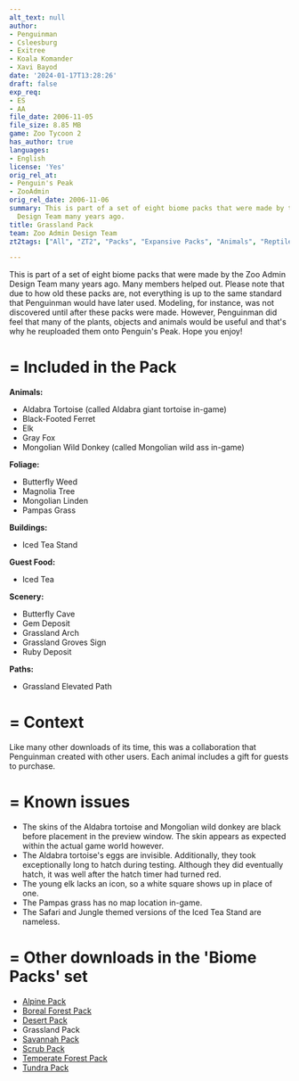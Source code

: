 ```yaml
---
alt_text: null
author:
- Penguinman
- Csleesburg
- Exitree
- Koala Komander
- Xavi Bayod
date: '2024-01-17T13:28:26'
draft: false
exp_req:
- ES
- AA
file_date: 2006-11-05
file_size: 8.85 MB
game: Zoo Tycoon 2
has_author: true
languages:
- English
license: 'Yes'
orig_rel_at:
- Penguin's Peak
- ZooAdmin
orig_rel_date: 2006-11-06
summary: This is part of a set of eight biome packs that were made by the Zoo Admin
  Design Team many years ago.
title: Grassland Pack
team: Zoo Admin Design Team
zt2tags: ["All", "ZT2", "Packs", "Expansive Packs", "Animals", "Reptiles", "Mammals", "Ungulates", "Equids", "Canids", "Foliage", "Arches", "Signs", "Elevated Paths", "Tour Objects", "Buildings", "Food Stands", "African", "North American", "Asian", "North American", "South American", "Objects"]

---
```

This is part of a set of eight biome packs that were made by the Zoo Admin Design Team many years ago. Many members helped out. Please note that due to how old these packs are, not everything is up to the same standard that Penguinman would have later used. Modeling, for instance, was not discovered until after these packs were made. However, Penguinman did feel that many of the plants, objects and animals would be useful and that's why he reuploaded them onto Penguin's Peak. Hope you enjoy!

=
Included in the Pack
=

**Animals:**
- Aldabra Tortoise (called Aldabra giant tortoise in-game)
- Black-Footed Ferret
- Elk
- Gray Fox
- Mongolian Wild Donkey (called Mongolian wild ass in-game)

**Foliage:**
- Butterfly Weed
- Magnolia Tree
- Mongolian Linden
- Pampas Grass

**Buildings:**
- Iced Tea Stand

**Guest Food:**
- Iced Tea

**Scenery:**
- Butterfly Cave
- Gem Deposit
- Grassland Arch
- Grassland Groves Sign
- Ruby Deposit

**Paths:**
- Grassland Elevated Path

=
Context
=

Like many other downloads of its time, this was a collaboration that Penguinman created with other users. Each animal includes a gift for guests to purchase.

=
Known issues
=

- The skins of the Aldabra tortoise and Mongolian wild donkey are black before placement in the preview window. The skin appears as expected within the actual game world however.
- The Aldabra tortoise's eggs are invisible. Additionally, they took exceptionally long to hatch during testing. Although they did eventually hatch, it was well after the hatch timer had turned red.
- The young elk lacks an icon, so a white square shows up in place of one.
- The Pampas grass has no map location in-game.
- The Safari and Jungle themed versions of the Iced Tea Stand are nameless.

=
Other downloads in the 'Biome Packs' set
=

- [Alpine Pack](<https://www.zooberry.org/mods/zt2/expansive-packs/alpine-pack/>)
- [Boreal Forest Pack](<https://www.zooberry.org/mods/zt2/expansive-packs/boreal-forest-pack/>)
- [Desert Pack](<https://www.zooberry.org/mods/zt2/expansive-packs/desert-pack/>)
- Grassland Pack
- [Savannah Pack](<https://www.zooberry.org/mods/zt2/expansive-packs/savannah-pack/>)
- [Scrub Pack](<https://www.zooberry.org/mods/zt2/expansive-packs/scrub-pack/>)
- [Temperate Forest Pack](<https://www.zooberry.org/mods/zt2/expansive-packs/temperate-forest-pack/>)
- [Tundra Pack](<https://www.zooberry.org/mods/zt2/expansive-packs/tundra-pack/>)